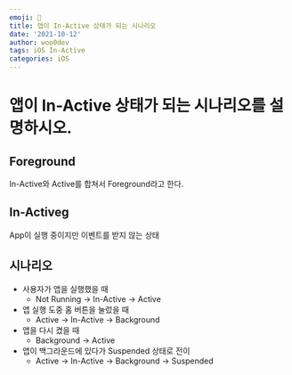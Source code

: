 ```yaml
---
emoji: 🐻
title: 앱이 In-Active 상태가 되는 시나리오
date: '2021-10-12'
author: woo0dev
tags: iOS In-Active
categories: iOS
---
```


# 앱이 In-Active 상태가 되는 시나리오를 설명하시오.

## Foreground
In-Active와 Active를 합쳐서 Foreground라고 한다.

## In-Activeg
App이 실행 중이지만 이벤트를 받지 않는 상태

## 시나리오
- 사용자가 앱을 실행했을 때
    * Not Running -> In-Active -> Active
- 앱 실행 도중 홈 버튼을 눌렀을 때
    * Active -> In-Active -> Background
- 앱을 다시 켰을 때
    * Background -> Active
- 앱이 백그라운드에 있다가 Suspended 상태로 전이
    * Active -> In-Active -> Background -> Suspended